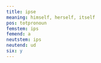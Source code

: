 ```yaml
---
title: ipse
meaning: himself, herself, itself
pos: totpronoun
femstem: ips
femend: a
neutstem: ips
neutend: ud
six: y
---
```

